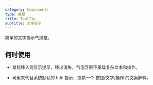 ```yaml
---
category: Components
type: 数据
title: ToolTip
subTitle: 文字提示
---
```


简单的文字提示气泡框。

## 何时使用
- 鼠标移入则显示提示，移出消失，气泡浮层不承载复杂文本和操作。

- 可用来代替系统默认的 title 提示，提供一个 按钮/文字/操作 的文案解释。